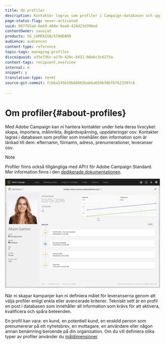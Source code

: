 ```yaml
---
title: Om profiler
description: Kontakter lagras som profiler i Campaign-databasen och uppdateras under hela deras livscykel.
page-status-flag: never-activated
uuid: 087f91a4-6e69-488e-9aa0-424d23d396ed
contentOwner: sauviat
products: SG_CAMPAIGN/STANDARD
audience: audiences
content-type: reference
topic-tags: managing-profiles
discoiquuid: a35e736c-a17b-420c-8411-0debc3c6275a
context-tags: recipient,overview
internal: n
snippet: y
translation-type: tm+mt
source-git-commit: fcb6a145b19b68865babba659bf0bfb7623397c8

---
```



# Om profiler{#about-profiles}

Med Adobe Campaign kan ni hantera kontakter under hela deras livscykel: skapa, importera, målinrikta, åtgärdsspårning, uppdateringar osv. Kontakter lagras i databasen som profiler som innehåller den information som är länkad till dem: efternamn, förnamn, adress, prenumerationer, leveranser osv.

>[!NOTE]
>
>Profiler finns också tillgängliga med API:t för Adobe Campaign Standard. Mer information finns i den [dedikerade dokumentationen](../../api/using/retrieving-profiles.md).

![](assets/marketing_history.png)

När ni skapar kampanjer kan ni definiera målet för leveranserna genom att välja profiler enligt enkla eller avancerade kriterier. Tekniskt sett är en profil en post i databasen som innehåller all information som krävs för att aktivera, kvalificera och spåra beteenden.

En profil kan vara: en kund, en potentiell kund, en enskild person som prenumererar på ett nyhetsbrev, en mottagare, en användare eller någon annan benämning beroende på din organisation. Om du vill definiera olika typer av profiler använder du [måldimensioner](../../automating/using/query.md#targeting-dimensions-and-resources).
